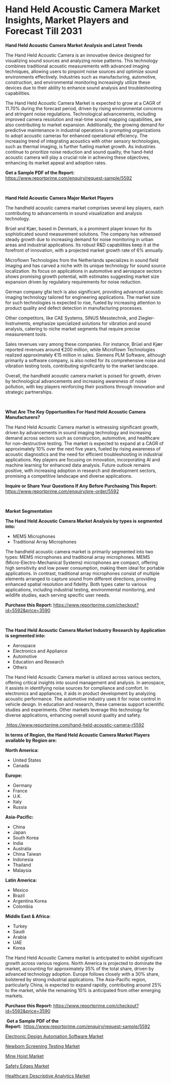 <p><h1>Hand Held Acoustic Camera Market Insights, Market Players and Forecast Till 2031</h1></p><p><strong>Hand Held Acoustic Camera Market Analysis and Latest Trends</strong></p>
<p><p>The Hand Held Acoustic Camera is an innovative device designed for visualizing sound sources and analyzing noise patterns. This technology combines traditional acoustic measurements with advanced imaging techniques, allowing users to pinpoint noise sources and optimize sound environments effectively. Industries such as manufacturing, automotive, construction, and environmental monitoring increasingly utilize these devices due to their ability to enhance sound analysis and troubleshooting capabilities.</p><p>The Hand Held Acoustic Camera Market is expected to grow at a CAGR of 11.70% during the forecast period, driven by rising environmental concerns and stringent noise regulations. Technological advancements, including improved camera resolution and real-time sound mapping capabilities, are also contributing to market expansion. Additionally, the growing demand for predictive maintenance in industrial operations is prompting organizations to adopt acoustic cameras for enhanced operational efficiency. The increasing trend of integrating acoustics with other sensory technologies, such as thermal imaging, is further fueling market growth. As industries continue to prioritize noise reduction and sound quality, the hand-held acoustic camera will play a crucial role in achieving these objectives, enhancing its market appeal and adoption rates.</p></p>
<p><strong>Get a Sample PDF of the Report:&nbsp;</strong> <a href="https://www.reportprime.com/enquiry/request-sample/5592">https://www.reportprime.com/enquiry/request-sample/5592</a></p>
<p>&nbsp;</p>
<p><strong>Hand Held Acoustic Camera Major Market Players</strong></p>
<p><p>The handheld acoustic camera market comprises several key players, each contributing to advancements in sound visualization and analysis technology. </p><p>Brüel and Kjær, based in Denmark, is a prominent player known for its sophisticated sound measurement solutions. The company has witnessed steady growth due to increasing demand for noise monitoring in urban areas and industrial applications. Its robust R&D capabilities keep it at the forefront of innovation, with a projected market growth rate of 6% annually.</p><p>Microflown Technologies from the Netherlands specializes in sound field imaging and has carved a niche with its unique technology for sound source localization. Its focus on applications in automotive and aerospace sectors shows promising growth potential, with estimates suggesting market size expansion driven by regulatory requirements for noise reduction.</p><p>German company gfai tech is also significant, providing advanced acoustic imaging technology tailored for engineering applications. The market size for such technologies is expected to rise, fueled by increasing attention to product quality and defect detection in manufacturing processes.</p><p>Other competitors, like CAE Systems, SINUS Messtechnik, and Ziegler-Instruments, emphasize specialized solutions for vibration and sound analysis, catering to niche market segments that require precise measurement tools.</p><p>Sales revenues vary among these companies. For instance, Brüel and Kjær reported revenues around €200 million, while Microflown Technologies realized approximately €15 million in sales. Siemens PLM Software, although primarily a software company, is also noted for its comprehensive noise and vibration testing tools, contributing significantly to the market landscape.</p><p>Overall, the handheld acoustic camera market is poised for growth, driven by technological advancements and increasing awareness of noise pollution, with key players reinforcing their positions through innovation and strategic partnerships.</p></p>
<p>&nbsp;</p>
<p><strong>What Are The Key Opportunities For Hand Held Acoustic Camera Manufacturers?</strong></p>
<p><p>The Hand Held Acoustic Camera market is witnessing significant growth, driven by advancements in sound imaging technology and increasing demand across sectors such as construction, automotive, and healthcare for non-destructive testing. The market is expected to expand at a CAGR of approximately 10% over the next five years, fueled by rising awareness of acoustic diagnostics and the need for efficient troubleshooting in industrial applications. Key players are focusing on innovation, incorporating AI and machine learning for enhanced data analysis. Future outlook remains positive, with increasing adoption in research and development sectors, promising a competitive landscape and diverse applications.</p></p>
<p><strong>Inquire or Share Your Questions If Any Before Purchasing This Report:</strong> <a href="https://www.reportprime.com/enquiry/pre-order/5592">https://www.reportprime.com/enquiry/pre-order/5592</a></p>
<p>&nbsp;</p>
<p><strong>Market Segmentation</strong></p>
<p><strong>The Hand Held Acoustic Camera Market Analysis by types is segmented into:</strong></p>
<p><ul><li>MEMS Microphones</li><li>Traditional Array Microphones</li></ul></p>
<p><p>The handheld acoustic camera market is primarily segmented into two types: MEMS microphones and traditional array microphones. MEMS (Micro-Electro-Mechanical Systems) microphones are compact, offering high sensitivity and low power consumption, making them ideal for portable applications. In contrast, traditional array microphones consist of multiple elements arranged to capture sound from different directions, providing enhanced spatial resolution and fidelity. Both types cater to various applications, including industrial testing, environmental monitoring, and wildlife studies, each serving specific user needs.</p></p>
<p><strong>Purchase this Report:&nbsp;</strong><a href="https://www.reportprime.com/checkout?id=5592&price=3590">https://www.reportprime.com/checkout?id=5592&price=3590</a></p>
<p>&nbsp;</p>
<p><strong>The Hand Held Acoustic Camera Market Industry Research by Application is segmented into:</strong></p>
<p><ul><li>Aerospace</li><li>Electronics and Appliance</li><li>Automotive</li><li>Education and Research</li><li>Others</li></ul></p>
<p><p>The Hand Held Acoustic Camera market is utilized across various sectors, offering critical insights into sound management and analysis. In aerospace, it assists in identifying noise sources for compliance and comfort. In electronics and appliances, it aids in product development by analyzing acoustic performance. The automotive industry uses it for noise control in vehicle design. In education and research, these cameras support scientific studies and experiments. Other markets leverage this technology for diverse applications, enhancing overall sound quality and safety.</p></p>
<p><a href="https://www.reportprime.com/hand-held-acoustic-camera-r5592">&nbsp;https://www.reportprime.com/hand-held-acoustic-camera-r5592</a></p>
<p><strong>In terms of Region, the Hand Held Acoustic Camera Market Players available by Region are:</strong></p>
<p>
    <p> <strong> North America: </strong>
        <ul>
            <li>United States</li>
            <li>Canada</li>
        </ul>
        </p> 
    <p> <strong> Europe: </strong>
        <ul>
            <li>Germany</li>
            <li>France</li>
            <li>U.K.</li>
            <li>Italy</li>
            <li>Russia</li>
        </ul>
        </p> 
    <p> <strong> Asia-Pacific: </strong>
        <ul>
            <li>China</li>
            <li>Japan</li>
            <li>South Korea</li>
            <li>India</li>
            <li>Australia</li>
            <li>China Taiwan</li>
            <li>Indonesia</li>
            <li>Thailand</li>
            <li>Malaysia</li>
        </ul>
        </p> 
    <p> <strong> Latin America: </strong>
        <ul>
            <li>Mexico</li>
            <li>Brazil</li>
            <li>Argentina Korea</li>
            <li>Colombia</li>
        </ul>
        </p> 
    <p> <strong> Middle East & Africa: </strong>
        <ul>
            <li>Turkey</li>
            <li>Saudi</li>
            <li>Arabia</li>
            <li>UAE</li>
            <li>Korea</li>
        </ul>
    </p>
    </p>
<p><p>The Hand Held Acoustic Camera market is anticipated to exhibit significant growth across various regions. North America is projected to dominate the market, accounting for approximately 35% of the total share, driven by advanced technology adoption. Europe follows closely with a 30% share, bolstered by strong industrial applications. The Asia-Pacific region, particularly China, is expected to expand rapidly, contributing around 25% to the market, while the remaining 10% is anticipated from other emerging markets.</p></p>
<p><strong>Purchase this Report: </strong><a href="https://www.reportprime.com/checkout?id=5592&price=3590">https://www.reportprime.com/checkout?id=5592&price=3590</a></p>
<p>&nbsp;<strong>Get a Sample PDF of the Report:&nbsp;&nbsp;</strong><a href="https://www.reportprime.com/enquiry/request-sample/5592">https://www.reportprime.com/enquiry/request-sample/5592</a></p>
<p><strong></strong></p>
<p><p><a href="https://www.linkedin.com/pulse/electronic-design-automation-software-market-overview-global-yqtbc?trackingId=Hi7bbwAfQ9eae0%2FWSrfbOQ%3D%3D">Electronic Design Automation Software Market</a></p><p><a href="https://www.linkedin.com/pulse/global-newborn-screening-testing-industry-types-applications-vsx9c?trackingId=CVIeVEy4RjKM%2F4j5PnnI7g%3D%3D">Newborn Screening Testing Market</a></p><p><a href="https://issuu.com/reportprime-2/docs/mine-hoist-market-size-2030.pptx_8e6da35e547cf3">Mine Hoist Market</a></p><p><a href="https://issuu.com/reportprime-2/docs/safety-edges-market-size-2030.pptx_bfaa98763661f5">Safety Edges Market</a></p><p><a href="https://www.linkedin.com/pulse/healthcare-descriptive-analytics-market-size-share-trends-analysis-x0fic?trackingId=NzV%2FAtpqSP2oXK6%2BNSC28Q%3D%3D">Healthcare Descriptive Analytics Market</a></p></p>